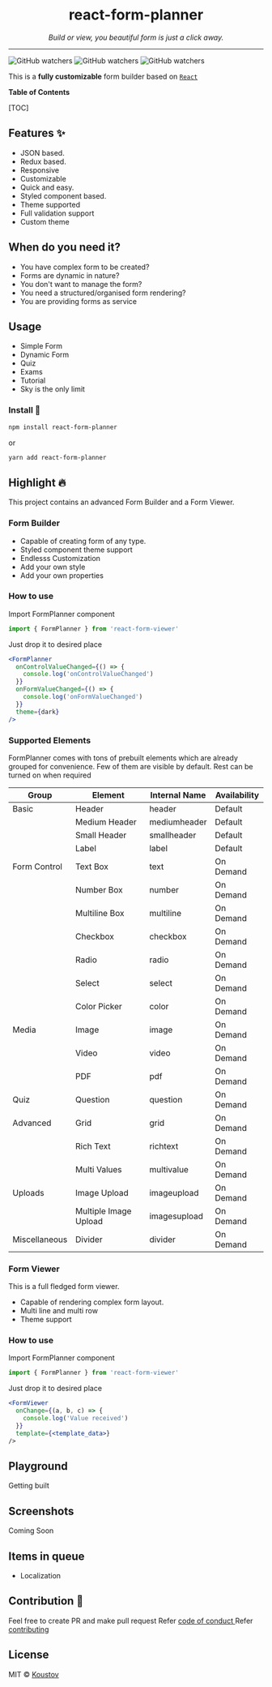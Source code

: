 <div align="center">
   <p>
    <h1>react-form-planner</h1>
  </p>
  <p>
     <i>Build or view, you beautiful form is just a click away.</i>
  </p>

  <p>

  </p>
</div>

---

![GitHub watchers](https://img.shields.io/github/watchers/koustov/react-form-planner.svg?logo=github&label=Watch) ![GitHub watchers](https://img.shields.io/github/issues/koustov/react-form-planner?logo=github&label=Issues) ![GitHub watchers](https://img.shields.io/github/stars/koustov/react-form-planner?logo=github&label=Stars)

This is a **fully customizable** form builder based on [`React`](https://facebook.github.io/react/)

**Table of Contents**

[TOC]

## Features ✨

- JSON based.
- Redux based.
- Responsive
- Customizable
- Quick and easy.
- Styled component based.
- Theme supported
- Full validation support
- Custom theme

## When do you need it?

- You have complex form to be created?
- Forms are dynamic in nature?
- You don't want to manage the form?
- You need a structured/organised form rendering?
- You are providing forms as service

## Usage

- Simple Form
- Dynamic Form
- Quiz
- Exams
- Tutorial
- Sky is the only limit

### Install 🐙

```bash
npm install react-form-planner
```

or

```bash
yarn add react-form-planner
```

## Highlight 🔥

This project contains an advanced Form Builder and a Form Viewer.

### Form Builder

- Capable of creating form of any type.
- Styled component theme support
- Endlesss Customization
- Add your own style
- Add your own properties

### How to use

Import FormPlanner component

```jsx
import { FormPlanner } from 'react-form-viewer'
```

Just drop it to desired place

```jsx
<FormPlanner
  onControlValueChanged={() => {
    console.log('onControlValueChanged')
  }}
  onFormValueChanged={() => {
    console.log('onFormValueChanged')
  }}
  theme={dark}
/>
```

### Supported Elements

FormPlanner comes with tons of prebuilt elements which are already grouped for convenience. Few of them are visible by default. Rest can be turned on when required

| Group         | Element               | Internal Name | Availability |
| ------------- | --------------------- | ------------- | ------------ |
| Basic         | Header                | header        | Default      |
|               | Medium Header         | mediumheader  | Default      |
|               | Small Header          | smallheader   | Default      |
|               | Label                 | label         | Default      |
| Form Control  | Text Box              | text          | On Demand    |
|               | Number Box            | number        | On Demand    |
|               | Multiline Box         | multiline     | On Demand    |
|               | Checkbox              | checkbox      | On Demand    |
|               | Radio                 | radio         | On Demand    |
|               | Select                | select        | On Demand    |
|               | Color Picker          | color         | On Demand    |
| Media         | Image                 | image         | On Demand    |
|               | Video                 | video         | On Demand    |
|               | PDF                   | pdf           | On Demand    |
| Quiz          | Question              | question      | On Demand    |
| Advanced      | Grid                  | grid          | On Demand    |
|               | Rich Text             | richtext      | On Demand    |
|               | Multi Values          | multivalue    | On Demand    |
| Uploads       | Image Upload          | imageupload   | On Demand    |
|               | Multiple Image Upload | imagesupload  | On Demand    |
| Miscellaneous | Divider               | divider       | On Demand    |

### Form Viewer

This is a full fledged form viewer.

- Capable of rendering complex form layout.
- Multi line and multi row
- Theme support

### How to use

Import FormPlanner component

```jsx
import { FormPlanner } from 'react-form-viewer'
```

Just drop it to desired place

```jsx
<FormViewer
  onChange={(a, b, c) => {
    console.log('Value received')
  }}
  template={<template_data>}
/>
```

## Playground

Getting built

## Screenshots

Coming Soon

## Items in queue

- Localization

## Contribution 🍰

Feel free to create PR and make pull request
Refer [code of conduct ](./CODE_OF_CONDUCT.md)
Refer [contributing ](./CONTRIBUTING.md)

## License

MIT © [Koustov](https://github.com/koustov)
